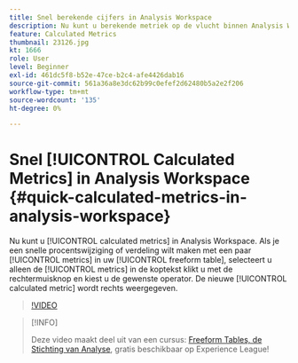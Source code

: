 ```yaml
---
title: Snel berekende cijfers in Analysis Workspace
description: Nu kunt u berekende metriek op de vlucht binnen Analysis Workspace bouwen.  Als u een snelle percentageverandering of verdeling met een paar metriek in uw vrije lijst wilt doen, enkel de metriek van de kopbal selecteren, met de rechtermuisknop klikken en de exploitant kiezen u wilt.  De nieuwe berekende metrisch zal op het recht verschijnen.
feature: Calculated Metrics
thumbnail: 23126.jpg
kt: 1666
role: User
level: Beginner
exl-id: 461dc5f8-b52e-47ce-b2c4-afe4426dab16
source-git-commit: 561a36a8e3dc62b99c0efef2d62480b5a2e2f206
workflow-type: tm+mt
source-wordcount: '135'
ht-degree: 0%

---
```


# Snel [!UICONTROL Calculated Metrics] in Analysis Workspace {#quick-calculated-metrics-in-analysis-workspace}

Nu kunt u [!UICONTROL calculated metrics] in Analysis Workspace.  Als je een snelle procentswijziging of verdeling wilt maken met een paar [!UICONTROL metrics] in uw [!UICONTROL freeform table], selecteert u alleen de [!UICONTROL metrics] in de koptekst klikt u met de rechtermuisknop en kiest u de gewenste operator.  De nieuwe [!UICONTROL calculated metric] wordt rechts weergegeven.

>[!VIDEO](https://video.tv.adobe.com/v/23126/?quality=12)

>[!INFO]
>
> Deze video maakt deel uit van een cursus: [Freeform Tables, de Stichting van Analyse](https://experienceleague.adobe.com/?recommended=Analytics-U-1-2020.3), gratis beschikbaar op Experience League!

